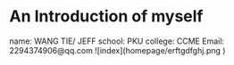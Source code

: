 <html>
<body>
<h1>An Introduction of myself</h1>
name: WANG TIE/ JEFF
school: PKU 
college: CCME
Email: 2294374906@qq.com
![index](homepage/erftgdfghj.png )
</body>
</html>

